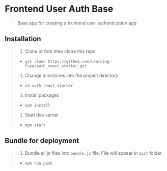 # Frontend User Auth Base

> Base app for creating a frontend user authentication app

## Installation

>1. Clone or fork then clone this repo
>   - `git clone https://github.com/Learning-Fuze/auth_react_starter.git`
>1. Change directories into the project directory
>   - `cd auth_react_starter`
>1. Install packages
>   - `npm install`
>1. Start dev server
>   - `npm start`

## Bundle for deployment

>1. Bundle all js files into `bundle.js` file. File will appear in `dist` folder.
>   - `npm run pack`